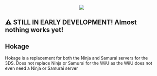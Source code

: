 <p align="center">
    <a href="https://discord.gg/DThgbba" target="_blank">
        <img src="https://discordapp.com/api/guilds/408718485913468928/widget.png?style=banner3">
    </a>
</p>

## :warning: STILL IN EARLY DEVELOPMENT! Almost nothing works yet!

## Hokage
Hokage is a replacement for both the Ninja and Samurai servers for the 3DS. Does not replace Ninja or Samurai for the WiiU as the WiiU does not even need a Ninja or Samurai server